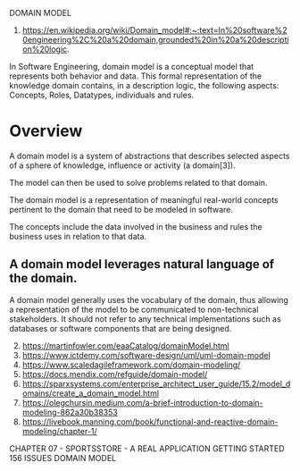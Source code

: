 DOMAIN MODEL

1. https://en.wikipedia.org/wiki/Domain_model#:~:text=In%20software%20engineering%2C%20a%20domain,grounded%20in%20a%20description%20logic.  

In Software Engineering, domain model is a conceptual model that represents both behavior and data. This formal representation of the knowledge domain contains, in a description logic, the following aspects: Concepts, Roles, Datatypes, individuals and rules.

# Overview

A domain model is a system of abstractions that describes selected aspects of a sphere of knowledge, influence or activity (a domain[3]). 

The model can then be used to solve problems related to that domain. 

The domain model is a representation of meaningful real-world concepts pertinent to the domain that need to be modeled in software. 

The concepts include the data involved in the business and rules the business uses in relation to that data. 

A domain model leverages natural language of the domain.
----------------

A domain model generally uses the vocabulary of the domain, thus allowing a representation of the model to be communicated to non-technical stakeholders. It should not refer to any technical implementations such as databases or software components that are being designed.



2. https://martinfowler.com/eaaCatalog/domainModel.html  
3. https://www.ictdemy.com/software-design/uml/uml-domain-model  
4. https://www.scaledagileframework.com/domain-modeling/  
5. https://docs.mendix.com/refguide/domain-model/  
6. https://sparxsystems.com/enterprise_architect_user_guide/15.2/model_domains/create_a_domain_model.html  
7. https://olegchursin.medium.com/a-brief-introduction-to-domain-modeling-862a30b38353  
8. https://livebook.manning.com/book/functional-and-reactive-domain-modeling/chapter-1/  


CHAPTER 07 - SPORTSSTORE - A REAL APPLICATION
    GETTING STARTED 156
        ISSUES
            DOMAIN MODEL